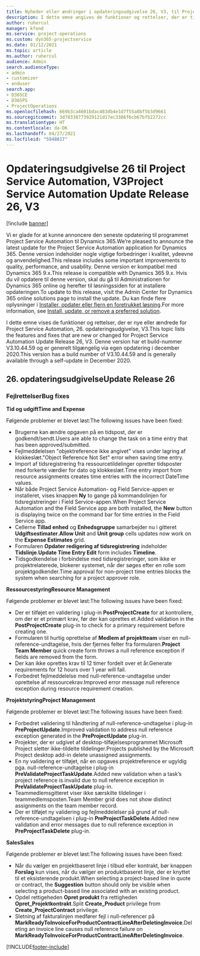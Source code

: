 ```yaml
---
title: Nyheder eller ændringer i opdateringsudgivelse 26, V3, til Project Service Automation
description: I dette emne angives de funktioner og rettelser, der er tilgængelige til Project Service Automation, opdateringsudgivelse 26, V3.
author: ruhercul
manager: kfend
ms.service: project-operations
ms.custom: dyn365-projectservice
ms.date: 01/12/2021
ms.topic: article
ms.author: ruhercul
audience: Admin
search.audienceType:
- admin
- customizer
- enduser
search.app:
- D365CE
- D365PS
- ProjectOperations
ms.openlocfilehash: 669b3ca4601bdac483db4e1d7f55a8bf5b3d9661
ms.sourcegitcommit: 3d78338773929121d17ec3386f6cb67bfb2272cc
ms.translationtype: HT
ms.contentlocale: da-DK
ms.lasthandoff: 04/27/2021
ms.locfileid: "5948817"
---
```

# <a name="project-service-automation-update-release-26-v3"></a><span data-ttu-id="ba082-103">Opdateringsudgivelse 26 til Project Service Automation, V3</span><span class="sxs-lookup"><span data-stu-id="ba082-103">Project Service Automation Update Release 26, V3</span></span>

[!include [banner](../includes/psa-now-project-operations.md)]

<span data-ttu-id="ba082-104">Vi er glade for at kunne annoncere den seneste opdatering til programmet Project Service Automation til Dynamics 365.</span><span class="sxs-lookup"><span data-stu-id="ba082-104">We’re pleased to announce the latest update for the Project Service Automation application for Dynamics 365.</span></span> <span data-ttu-id="ba082-105">Denne version indeholder nogle vigtige forbedringer i kvalitet, ydeevne og anvendelighed.</span><span class="sxs-lookup"><span data-stu-id="ba082-105">This release includes some important improvements to quality, performance, and usability.</span></span> <span data-ttu-id="ba082-106">Denne version er kompatibel med Dynamics 365 9.x.</span><span class="sxs-lookup"><span data-stu-id="ba082-106">This release is compatible with Dynamics 365 9.x.</span></span> <span data-ttu-id="ba082-107">Hvis du vil opdatere til denne version, skal du gå til Administrationen for Dynamics 365 online og herefter til løsningssiden for at installere opdateringen.</span><span class="sxs-lookup"><span data-stu-id="ba082-107">To update to this release, visit the Admin Center for Dynamics 365 online solutions page to install the update.</span></span> <span data-ttu-id="ba082-108">Du kan finde flere oplysninger i [Installer, opdater eller fjern en foretrukket løsning](/power-platform/admin/install-remove-preferred-solution).</span><span class="sxs-lookup"><span data-stu-id="ba082-108">For more information, see [Install, update, or remove a preferred solution](/power-platform/admin/install-remove-preferred-solution).</span></span>

<span data-ttu-id="ba082-109">I dette emne vises de funktioner og rettelser, der er nye eller ændrede for Project Service Automation, 26. opdateringsudgivelse, V3.</span><span class="sxs-lookup"><span data-stu-id="ba082-109">This topic lists the features and fixes that are new or changed for Project Service Automation Update Release 26, V3.</span></span> <span data-ttu-id="ba082-110">Denne version har et build-nummer V3.10.44.59 og er generelt tilgængelig via egen opdatering i december 2020.</span><span class="sxs-lookup"><span data-stu-id="ba082-110">This version has a build number of V3.10.44.59 and is generally available through a self-update in December 2020.</span></span>

## <a name="update-release-26"></a><span data-ttu-id="ba082-111">26. opdateringsudgivelse</span><span class="sxs-lookup"><span data-stu-id="ba082-111">Update Release 26</span></span>

### <a name="bug-fixes"></a><span data-ttu-id="ba082-112">Fejlrettelser</span><span class="sxs-lookup"><span data-stu-id="ba082-112">Bug fixes</span></span>

<span data-ttu-id="ba082-113">**Tid og udgift**</span><span class="sxs-lookup"><span data-stu-id="ba082-113">**Time and Expense**</span></span>

<span data-ttu-id="ba082-114">Følgende problemer er blevet løst:</span><span class="sxs-lookup"><span data-stu-id="ba082-114">The following issues have been fixed:</span></span>

- <span data-ttu-id="ba082-115">Brugerne kan ændre opgaven på en tidspost, der er godkendt/sendt.</span><span class="sxs-lookup"><span data-stu-id="ba082-115">Users are able to change the task on a time entry that has been approved/submitted.</span></span>
- <span data-ttu-id="ba082-116">Fejlmeddelelsen "objektreference ikke angivet" vises under lagring af klokkeslæt.</span><span class="sxs-lookup"><span data-stu-id="ba082-116">"Object Reference Not Set" error when saving time entry.</span></span>
- <span data-ttu-id="ba082-117">Import af tidsregistrering fra ressourcetildelinger opretter tidsposter med forkerte værdier for dato og klokkeslæt.</span><span class="sxs-lookup"><span data-stu-id="ba082-117">Time entry import from resource assignments creates time entries with the incorrect DateTime values.</span></span>
- <span data-ttu-id="ba082-118">Når både Project Service Automation- og Field Service-appen er installeret, vises knappen **Ny** to gange på kommandolinjen for tidsregistreringer i Field Service-appen.</span><span class="sxs-lookup"><span data-stu-id="ba082-118">When Project Service Automation and the Field Service app are both installed, the **New** button is displaying twice on the command bar for time entries in the Field Service app.</span></span>
- <span data-ttu-id="ba082-119">Cellerne **Tillad enhed** og **Enhedsgruppe** samarbejder nu i gitteret **Udgiftsestimater**.</span><span class="sxs-lookup"><span data-stu-id="ba082-119">**Allow Unit** and **Unit group** cells updates now work on the **Expense Estimates** grid.</span></span>
- <span data-ttu-id="ba082-120">Formularen **Opdater redigering af tidsregistrering** indeholder **Tidslinje**.</span><span class="sxs-lookup"><span data-stu-id="ba082-120">**Update Time Entry Edit** form includes **Timeline**.</span></span>
- <span data-ttu-id="ba082-121">Tidsgodkendelse i forbindelse med tidsregistreringer, som ikke er projektrelaterede, blokerer systemet, når der søges efter en rolle som projektgodkender.</span><span class="sxs-lookup"><span data-stu-id="ba082-121">Time approval for non-project time entries blocks the system when searching for a project approver role.</span></span>

<span data-ttu-id="ba082-122">**Ressourcestyring**</span><span class="sxs-lookup"><span data-stu-id="ba082-122">**Resource Management**</span></span>

<span data-ttu-id="ba082-123">Følgende problemer er blevet løst:</span><span class="sxs-lookup"><span data-stu-id="ba082-123">The following issues have been fixed:</span></span>

- <span data-ttu-id="ba082-124">Der er tilføjet en validering i plug-in **PostProjectCreate** for at kontrollere, om der er et primært krav, før der kan oprettes et.</span><span class="sxs-lookup"><span data-stu-id="ba082-124">Added validation in the **PostProjectCreate** plug-in to check for a primary requirement before creating one.</span></span>
- <span data-ttu-id="ba082-125">Formularen til hurtig oprettelse af **Medlem af projektteam** viser en null-reference-undtagelse, hvis der fjernes felter fra formularen.</span><span class="sxs-lookup"><span data-stu-id="ba082-125">**Project Team Member** quick create form throws a null reference exception if fields are removed from the form.</span></span>
- <span data-ttu-id="ba082-126">Der kan ikke oprettes krav til 12 timer fordelt over et år.</span><span class="sxs-lookup"><span data-stu-id="ba082-126">Generate requirements for 12 hours over 1 year will fail.</span></span>
- <span data-ttu-id="ba082-127">Forbedret fejlmeddelelse med null-reference-undtagelse under oprettelse af ressourcekrav.</span><span class="sxs-lookup"><span data-stu-id="ba082-127">Improved error message null reference exception during resource requirement creation.</span></span>

<span data-ttu-id="ba082-128">**Projektstyring**</span><span class="sxs-lookup"><span data-stu-id="ba082-128">**Project Management**</span></span>

<span data-ttu-id="ba082-129">Følgende problemer er blevet løst:</span><span class="sxs-lookup"><span data-stu-id="ba082-129">The following issues have been fixed:</span></span>

- <span data-ttu-id="ba082-130">Forbedret validering til håndtering af null-reference-undtagelse i plug-in **PreProjectUpdate**.</span><span class="sxs-lookup"><span data-stu-id="ba082-130">Improved validation to address null reference exception generated in the **PreProjectUpdate** plug-in.</span></span>
- <span data-ttu-id="ba082-131">Projekter, der er udgivet af desktop-tilføjelsesprogrammet Microsoft Project sletter ikke-tildelte tildelinger.</span><span class="sxs-lookup"><span data-stu-id="ba082-131">Projects published by the Microsoft Project desktop add-in delete unassigned assignments.</span></span>
- <span data-ttu-id="ba082-132">En ny validering er tilføjet, når en opgaves projektreference er ugyldig pga. null-reference-undtagelse i plug-in **PreValidateProjectTaskUpdate**.</span><span class="sxs-lookup"><span data-stu-id="ba082-132">Added new validation when a task’s project reference is invalid due to null reference exception in **PreValidateProjectTaskUpdate** plug-in.</span></span>
- <span data-ttu-id="ba082-133">Teammedlemsgitteret viser ikke særskilte tildelinger i teammedlemsposten.</span><span class="sxs-lookup"><span data-stu-id="ba082-133">Team Member grid does not show distinct assignments on the team member record.</span></span>
- <span data-ttu-id="ba082-134">Der er tilføjet ny validering og fejlmeddelelser på grund af null-reference-undtagelsen i plug-in **PreProjectTaskDelete**.</span><span class="sxs-lookup"><span data-stu-id="ba082-134">Added new validation and error messages due to null reference exception in **PreProjectTaskDelete** plug-in.</span></span>

<span data-ttu-id="ba082-135">**Sales**</span><span class="sxs-lookup"><span data-stu-id="ba082-135">**Sales**</span></span>

<span data-ttu-id="ba082-136">Følgende problemer er blevet løst:</span><span class="sxs-lookup"><span data-stu-id="ba082-136">The following issues have been fixed:</span></span>

- <span data-ttu-id="ba082-137">Når du vælger en projektbaseret linje i tilbud eller kontrakt, bør knappen **Forslag** kun vises, når du vælger en produktbaseret linje, der er knyttet til et eksisterende produkt.</span><span class="sxs-lookup"><span data-stu-id="ba082-137">When selecting a project-based line in quote or contract, the **Suggestion** button should only be visible when selecting a product-based line associated with an existing product.</span></span>
- <span data-ttu-id="ba082-138">Opdel rettigeheden **Opret produkt** fra rettigheden **Opret_Projektkontrakt**.</span><span class="sxs-lookup"><span data-stu-id="ba082-138">Split **Create_Product** privilege from **Create_ProjectContract** privilege.</span></span>
- <span data-ttu-id="ba082-139">Sletning af fakturalinjen medfører fejl i null-referencer på **MarkReadyToInvoiceForProductContractLineAfterDeletingInvoice**.</span><span class="sxs-lookup"><span data-stu-id="ba082-139">Deleting an invoice line causes null reference failure on **MarkReadyToInvoiceForProductContractLineAfterDeletingInvoice**.</span></span>


[!INCLUDE[footer-include](../includes/footer-banner.md)]